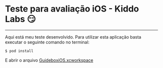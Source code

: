 # Teste para avaliação iOS - Kiddo Labs :smirk:

---

Aqui está meu teste desenvolvido. Para utilizar esta aplicação basta executar o seguinte comando no terminal:

```bash
$ pod install
```

E abrir o arquivo [GuideboxiOS.xcworkspace](GuideboxiOS.xcworkspace)
